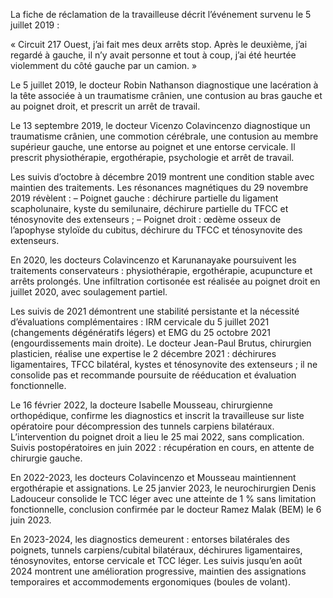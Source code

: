 La fiche de réclamation de la travailleuse décrit l’événement survenu le 5 juillet 2019 :

« Circuit 217 Ouest, j’ai fait mes deux arrêts stop. Après le deuxième, j’ai regardé à gauche, il n’y avait personne et tout à coup, j’ai été heurtée violemment du côté gauche par un camion. »

Le 5 juillet 2019, le docteur Robin Nathanson diagnostique une lacération à la tête associée à un traumatisme crânien, une contusion au bras gauche et au poignet droit, et prescrit un arrêt de travail.

Le 13 septembre 2019, le docteur Vicenzo Colavincenzo diagnostique un traumatisme crânien, une commotion cérébrale, une contusion au membre supérieur gauche, une entorse au poignet et une entorse cervicale. Il prescrit physiothérapie, ergothérapie, psychologie et arrêt de travail.

Les suivis d’octobre à décembre 2019 montrent une condition stable avec maintien des traitements. Les résonances magnétiques du 29 novembre 2019 révèlent :
– Poignet gauche : déchirure partielle du ligament scapholunaire, kyste du semilunaire, déchirure partielle du TFCC et ténosynovite des extenseurs ;
– Poignet droit : œdème osseux de l’apophyse styloïde du cubitus, déchirure du TFCC et ténosynovite des extenseurs.

En 2020, les docteurs Colavincenzo et Karunanayake poursuivent les traitements conservateurs : physiothérapie, ergothérapie, acupuncture et arrêts prolongés. Une infiltration cortisonée est réalisée au poignet droit en juillet 2020, avec soulagement partiel.

Les suivis de 2021 démontrent une stabilité persistante et la nécessité d’évaluations complémentaires : IRM cervicale du 5 juillet 2021 (changements dégénératifs légers) et EMG du 25 octobre 2021 (engourdissements main droite). Le docteur Jean-Paul Brutus, chirurgien plasticien, réalise une expertise le 2 décembre 2021 : déchirures ligamentaires, TFCC bilatéral, kystes et ténosynovite des extenseurs ; il ne consolide pas et recommande poursuite de rééducation et évaluation fonctionnelle.

Le 16 février 2022, la docteure Isabelle Mousseau, chirurgienne orthopédique, confirme les diagnostics et inscrit la travailleuse sur liste opératoire pour décompression des tunnels carpiens bilatéraux. L’intervention du poignet droit a lieu le 25 mai 2022, sans complication. Suivis postopératoires en juin 2022 : récupération en cours, en attente de chirurgie gauche.

En 2022-2023, les docteurs Colavincenzo et Mousseau maintiennent ergothérapie et assignations. Le 25 janvier 2023, le neurochirurgien Denis Ladouceur consolide le TCC léger avec une atteinte de 1 % sans limitation fonctionnelle, conclusion confirmée par le docteur Ramez Malak (BEM) le 6 juin 2023.

En 2023-2024, les diagnostics demeurent : entorses bilatérales des poignets, tunnels carpiens/cubital bilatéraux, déchirures ligamentaires, ténosynovites, entorse cervicale et TCC léger. Les suivis jusqu’en août 2024 montrent une amélioration progressive, maintien des assignations temporaires et accommodements ergonomiques (boules de volant).